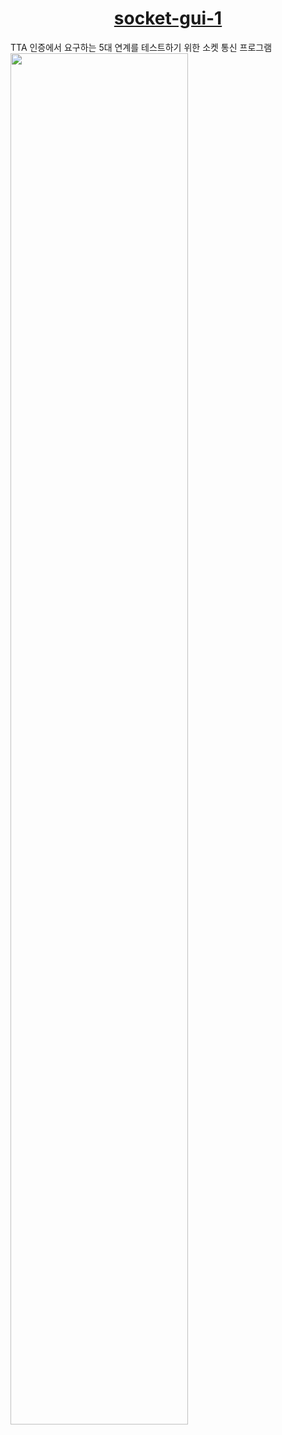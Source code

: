 <h1 align="center">
  <a href="https://reactnative.dev/">
   socket-gui-1
  </a>
</h1>
TTA 인증에서 요구하는 5대 연계를 테스트하기 위한 소켓 통신 프로그램
   
<img style="width:75%;" src="https://ozee94.github.io/static/socket-gui-1/product-img.png">
